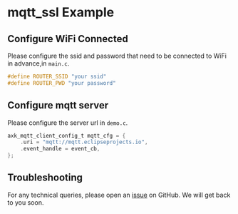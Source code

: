 # mqtt_ssl Example

## Configure WiFi Connected

Please configure the ssid and password that need to be connected to WiFi in advance,in `main.c`.

```c
#define ROUTER_SSID "your ssid"
#define ROUTER_PWD "your password"
```

## Configure mqtt server

Please configure the server url  in `demo.c`.

```c
axk_mqtt_client_config_t mqtt_cfg = {
    .uri = "mqtt://mqtt.eclipseprojects.io",
    .event_handle = event_cb,
};
```

## Troubleshooting

For any technical queries, please open an [issue](https://github.com/Ai-Thinker-Open/Ai-Thinker-WB2/issues) on GitHub. We will get back to you soon.
